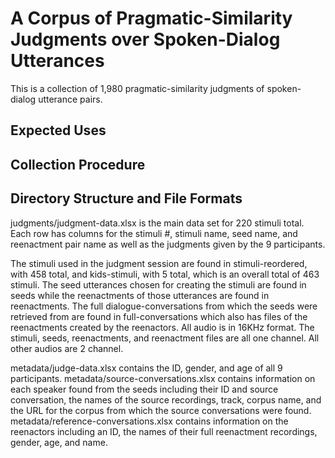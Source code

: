 # A Corpus of Pragmatic-Similarity Judgments over Spoken-Dialog Utterances
This is a collection of 1,980 pragmatic-similarity judgments of spoken-dialog utterance pairs. 
## Expected Uses

## Collection Procedure

## Directory Structure and File Formats
judgments/judgment-data.xlsx is the main data set for 220 stimuli total. Each row has columns for the stimuli #, stimuli name, seed name, and reenactment pair name as well as the judgments given by the 9 participants.

The stimuli used in the judgment session are found in stimuli-reordered, with 458 total, and kids-stimuli, with 5 total, which is an overall total of 463 stimuli. The seed utterances chosen for creating the stimuli are found in seeds while the reenactments of those utterances are found in reenactments. The full dialogue-conversations from which the seeds were retrieved from are found in full-conversations which also has files of the reenactments created by the reenactors. All audio is in 16KHz format. The stimuli, seeds, reenactments, and reenactment files are all one channel. All other audios are 2 channel.

metadata/judge-data.xlsx contains the ID, gender, and age of all 9 participants. metadata/source-conversations.xlsx contains information on each speaker found from the seeds including their ID and source conversation, the names of the source recordings, track, corpus name, and the URL for the corpus from which the source conversations were found. metadata/reference-conversations.xlsx contains information on the reenactors including an ID, the names of their full reenactment recordings, gender, age, and name.
